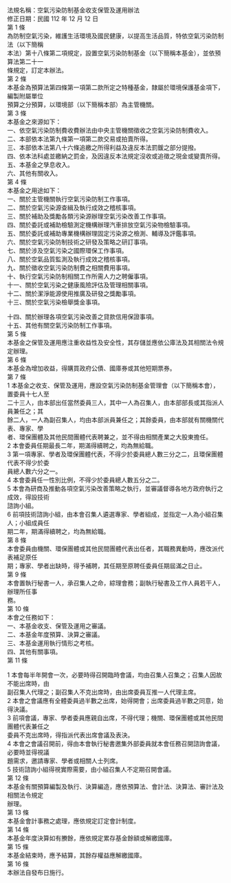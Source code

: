法規名稱：空氣污染防制基金收支保管及運用辦法  
修正日期：民國 112 年 12 月 12 日  
第 1 條  
為防制空氣污染，維護生活環境及國民健康，以提高生活品質，特依空氣污染防制法（以下簡稱  
本法）第十八條第二項規定，設置空氣污染防制基金（以下簡稱本基金），並依預算法第二十一  
條規定，訂定本辦法。  
第 2 條  
本基金為預算法第四條第一項第二款所定之特種基金，隸屬於環境保護基金項下，編製附屬單位  
預算之分預算，以環境部（以下簡稱本部）為主管機關。  
第 3 條  
本基金之來源如下：  
一、依空氣污染防制費收費辦法由中央主管機關徵收之空氣污染防制費收入。  
二、本部依本法第九條第一項第二款交易或拍賣所得。  
三、本部依本法第八十六條追繳之所得利益及違反本法罰鍰之部分提撥。  
四、依本法科處並繳納之罰金，及因違反本法規定沒收或追徵之現金或變賣所得。  
五、本基金之孳息收入。  
六、其他有關收入。  
第 4 條  
本基金之用途如下：  
一、關於主管機關執行空氣污染防制工作事項。  
二、關於空氣污染源查緝及執行成效之稽核事項。  
三、關於補助及獎勵各類污染源辦理空氣污染改善工作事項。  
四、關於委託或補助檢驗測定機構辦理汽車排放空氣污染物檢驗事項。  
五、關於委託或補助專業機構辦理固定污染源之檢測、輔導及評鑑事項。  
六、關於空氣污染防制技術之研發及策略之研訂事項。  
七、關於涉及空氣污染之國際環保工作事項。  
八、關於空氣品質監測及執行成效之稽核事項。  
九、關於徵收空氣污染防制費之相關費用事項。  
十、執行空氣污染防制相關工作所需人力之聘僱事項。  
十一、關於空氣污染之健康風險評估及管理相關事項。  
十二、關於潔淨能源使用推廣及研發之獎勵事項。  
十三、關於空氣污染檢舉獎金事項。  


十四、關於辦理各項空氣污染改善之貸款信用保證事項。  
十五、其他有關空氣污染防制工作事項。  
第 5 條  
本基金之保管及運用應注重收益性及安全性，其存儲並應依公庫法及其相關法令規定辦理。  
第 6 條  
本基金為增加收益，得購買政府公債、國庫券或其他短期票券。  
第 7 條  
1 本基金之收支、保管及運用，應設空氣污染防制基金管理會（以下簡稱本會），置委員十七人至  
二十三人，由本部出任當然委員三人，其中一人為召集人，由本部部長或其指派人員兼任之；其  
餘二人，一人為副召集人，均由本部派員兼任之；其餘委員，由本部就有關機關代表、專家、學  
者、環保團體及其他民間團體代表聘兼之，並不得由相關產業之大股東擔任。  
2 本會委員任期最長二年，期滿得續聘之，均為無給職。  
3 第一項專家、學者及環保團體代表，不得少於委員總人數三分之二，且環保團體代表不得少於委  
員總人數六分之一。  
4 本會委員任一性別比例，不得少於委員總人數五分之二。  
5 本會為研商及推動各項空氣污染改善策略之執行，並審議督導各地方政府執行之成效，得設技術  
諮詢小組。  
6 前項技術諮詢小組，由本會召集人遴選專家、學者組成，並指定一人為小組召集人；小組成員任  
期二年，期滿得續聘之，均為無給職。  
第 8 條  
本會委員由機關、環保團體或其他民間團體代表出任者，其職務異動時，應改派代表補足原任  
期；專家、學者出缺時，得予補聘，其任期至原聘任委員任期屆滿之日止。  
第 9 條  
本會置執行秘書一人，承召集人之命，綜理會務；副執行秘書及工作人員若干人，辦理所任事  
務。  
第 10 條  
本會之任務如下：  
一、本基金收支、保管及運用之審議。  
二、本基金年度預算、決算之審議。  
三、本基金運用執行情形之考核。  
四、其他有關事項。  
第 11 條  


1 本會每半年開會一次，必要時得召開臨時會議，均由召集人召集之；召集人因故不能出席時，由  
副召集人代理之；副召集人不克出席時，由出席委員互推一人代理主席。  
2 本會之會議應有全體委員過半數之出席，始得開會；出席委員過半數之同意，始得決議。  
3 前項會議，專家、學者委員應親自出席，不得代理；機關、環保團體或其他民間團體代表兼任之  
委員不克出席時，得指派代表出席會議及表決。  
4 本會之會議召開前，得由本會執行秘書邀集外部委員就本會任務召開諮詢會議，必要時並得視議  
題需求，邀請專家、學者或相關人士列席。  
5 技術諮詢小組得視實際需要，由小組召集人不定期召開會議。  
第 12 條  
本基金有關預算編製及執行、決算編造，應依預算法、會計法、決算法、審計法及相關法令規定  
辦理。  
第 13 條  
本基金會計事務之處理，應依規定訂定會計制度。  
第 14 條  
本基金年度決算如有賸餘，應依規定累存基金餘額或解繳國庫。  
第 15 條  
本基金結束時，應予結算，其餘存權益應解繳國庫。  
第 16 條  
本辦法自發布日施行。  


